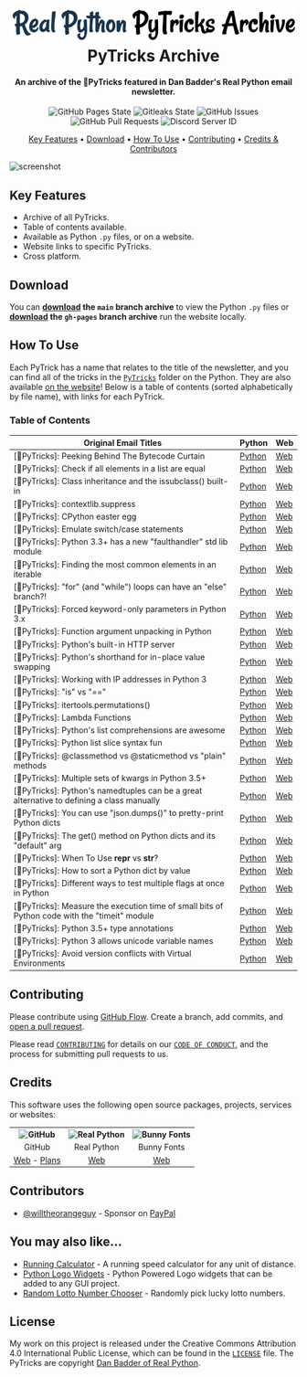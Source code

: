 <!-- Logo -->
<h1 align="center">
  <img src="https://github.com/willtheorangeguy/PyTricks-Archive/blob/main/docs/images/logo.png" alt="PyTricks Archive">
  <br>
  PyTricks Archive
  <br>
</h1>

<!-- Copy -->
<h4 align="center">An archive of the 🐍PyTricks featured in Dan Badder's Real Python email newsletter.</h4>

<!-- Badges -->
<div align="center">
  <!-- Stability -->
  <img alt="GitHub Pages State" src="https://github.com/willtheorangeguy/PyTricks-Archive/actions/workflows/pages/pages-build-deployment/badge.svg?branch=gh-pages">
  <!--Gitleaks-->
  <img alt="Gitleaks State" src="https://github.com/willtheorangeguy/PyTricks-Archive/actions/workflows/gitleaks.yml/badge.svg">
  <!-- Issues -->
  <img alt="GitHub Issues" src="https://img.shields.io/github/issues/willtheorangeguy/PyTricks-Archive">
  <!-- Pull Requests -->
  <img alt="GitHub Pull Requests" src="https://img.shields.io/github/issues-pr/willtheorangeguy/PyTricks-Archive">
  <!-- Discord -->
  <img alt="Discord Server ID" src="https://img.shields.io/discord/1012602070001520710">
</div>

<!-- Navigation -->
<p align="center">
  <a href="#key-features">Key Features</a> •
  <a href="#download">Download</a> •
  <a href="#how-to-use">How To Use</a> •
  <a href="#contributing">Contributing</a> •
  <a href="#credits">Credits & Contributors</a>
</p>

<!-- Screenshot(s) -->
![screenshot](https://github.com/willtheorangeguy/PyTricks-Archive/blob/main/docs/images/welcome.gif)

## Key Features

* Archive of all PyTricks.
* Table of contents available.
* Available as Python `.py` files, or on a website.
* Website links to specific PyTricks.
* Cross platform.

## Download

You can **[download](https://github.com/willtheorangeguy/PyTricks-Archive/archive/refs/heads/main.zip) the `main` branch archive** to view the Python `.py` files or **[download](https://github.com/willtheorangeguy/PyTricks-Archive/archive/refs/heads/gh-pages.zip) the `gh-pages` branch archive** run the website locally.

## How To Use

Each PyTrick has a name that relates to the title of the newsletter, and you can find all of the tricks in the [`PyTricks`](https://github.com/willtheorangeguy/PyTricks-Archive/tree/main/PyTricks) folder on the Python. They are also available [on the website](https://willtheorangeguy.github.io/PyTricks-Archive/)! Below is a table of contents (sorted alphabetically by file name), with links for each PyTrick.

### Table of Contents

|**Original Email Titles**|**Python**|**Web**|
|-------------------------|--------|-------|
|[🐍PyTricks]: Peeking Behind The Bytecode Curtain|[Python](https://github.com/willtheorangeguy/PyTricks-Archive/blob/main/PyTricks/bytecodecurtain.py)|[Web](https://willtheorangeguy.github.io/PyTricks-Archive/#bytecodecurtain)|
|[🐍PyTricks]: Check if all elements in a list are equal|[Python](https://github.com/willtheorangeguy/PyTricks-Archive/blob/main/PyTricks/checkifallequal.py)|[Web](https://willtheorangeguy.github.io/PyTricks-Archive/#checkifallequal)|
|[🐍PyTricks]: Class inheritance and the issubclass() built-in|[Python](https://github.com/willtheorangeguy/PyTricks-Archive/blob/main/PyTricks/classinheritance.py)|[Web](https://willtheorangeguy.github.io/PyTricks-Archive/#classinheritance)|
|[🐍PyTricks]: contextlib.suppress|[Python](https://github.com/willtheorangeguy/PyTricks-Archive/blob/main/PyTricks/contextlib.suppress.py)|[Web](https://willtheorangeguy.github.io/PyTricks-Archive/#contextlib)|
|[🐍PyTricks]: CPython easter egg|[Python](https://github.com/willtheorangeguy/PyTricks-Archive/blob/main/PyTricks/cpythoneasteregg.py)|[Web](https://willtheorangeguy.github.io/PyTricks-Archive/#cpythoneasteregg)|
|[🐍PyTricks]: Emulate switch/case statements|[Python](https://github.com/willtheorangeguy/PyTricks-Archive/blob/main/PyTricks/emulateswitchcasestatements.py)|[Web](https://willtheorangeguy.github.io/PyTricks-Archive/#emulateswitchcasestatements)|
|[🐍PyTricks]: Python 3.3+ has a new "faulthandler" std lib module|[Python](https://github.com/willtheorangeguy/PyTricks-Archive/blob/main/PyTricks/faulthandler.py)|[Web](https://willtheorangeguy.github.io/PyTricks-Archive/#faulthandler)|
|[🐍PyTricks]: Finding the most common elements in an iterable|[Python](https://github.com/willtheorangeguy/PyTricks-Archive/blob/main/PyTricks/findmostcommonelement.py)|[Web](https://willtheorangeguy.github.io/PyTricks-Archive/#findmostcommonelement)|
|[🐍PyTricks]: "for" (and "while") loops can have an "else" branch?!|[Python](https://github.com/willtheorangeguy/PyTricks-Archive/blob/main/PyTricks/forandwhileelsebranch.py)|[Web](https://willtheorangeguy.github.io/PyTricks-Archive/#forandwhileelsebranch)|
|[🐍PyTricks]: Forced keyword-only parameters in Python 3.x|[Python](https://github.com/willtheorangeguy/PyTricks-Archive/blob/main/PyTricks/forcedkeywordparameters.py)|[Web](https://willtheorangeguy.github.io/PyTricks-Archive/#forcedkeywordparameters)|
|[🐍PyTricks]: Function argument unpacking in Python|[Python](https://github.com/willtheorangeguy/PyTricks-Archive/blob/main/PyTricks/functionargumentunpacking.py)|[Web](https://willtheorangeguy.github.io/PyTricks-Archive/#functionargumentunpacking)|
|[🐍PyTricks]: Python's built-in HTTP server|[Python](https://github.com/willtheorangeguy/PyTricks-Archive/blob/main/PyTricks/httpserver.py)|[Web](https://willtheorangeguy.github.io/PyTricks-Archive/#httpserver)|
|[🐍PyTricks]: Python's shorthand for in-place value swapping|[Python](https://github.com/willtheorangeguy/PyTricks-Archive/blob/main/PyTricks/inplacevalueswapping.py)|[Web](https://willtheorangeguy.github.io/PyTricks-Archive/#inplacevalueswapping)|
|[🐍PyTricks]: Working with IP addresses in Python 3|[Python](https://github.com/willtheorangeguy/PyTricks-Archive/blob/main/PyTricks/ipaddresses.py)|[Web](https://willtheorangeguy.github.io/PyTricks-Archive/#ipaddresses)|
|[🐍PyTricks]: "is" vs "=="|[Python](https://github.com/willtheorangeguy/PyTricks-Archive/blob/main/PyTricks/isvsequals.py)|[Web](https://willtheorangeguy.github.io/PyTricks-Archive/#isvsequals)|
|[🐍PyTricks]: itertools.permutations()|[Python](https://github.com/willtheorangeguy/PyTricks-Archive/blob/main/PyTricks/itertools.permutations.py)|[Web](https://willtheorangeguy.github.io/PyTricks-Archive/#itertools)|
|[🐍PyTricks]: Lambda Functions|[Python](https://github.com/willtheorangeguy/PyTricks-Archive/blob/main/PyTricks/lambdafunctions.py)|[Web](https://willtheorangeguy.github.io/PyTricks-Archive/#lambdafunctions)|
|[🐍PyTricks]: Python's list comprehensions are awesome|[Python](https://github.com/willtheorangeguy/PyTricks-Archive/blob/main/PyTricks/listcomprehensions.py)|[Web](https://willtheorangeguy.github.io/PyTricks-Archive/#listcomprehensions)|
|[🐍PyTricks]: Python list slice syntax fun|[Python](https://github.com/willtheorangeguy/PyTricks-Archive/blob/main/PyTricks/listslice.py)|[Web](https://willtheorangeguy.github.io/PyTricks-Archive/#listslice)|
|[🐍PyTricks]: @classmethod vs @staticmethod vs "plain" methods|[Python](https://github.com/willtheorangeguy/PyTricks-Archive/blob/main/PyTricks/methodscomparison.py)|[Web](https://willtheorangeguy.github.io/PyTricks-Archive/#methodscomparison)|
|[🐍PyTricks]: Multiple sets of kwargs in Python 3.5+|[Python](https://github.com/willtheorangeguy/PyTricks-Archive/blob/main/PyTricks/multiplekwargs.py)|[Web](https://willtheorangeguy.github.io/PyTricks-Archive/#multiplekwargs)|
|[🐍PyTricks]: Python's namedtuples can be a great alternative to defining a class manually|[Python](https://github.com/willtheorangeguy/PyTricks-Archive/blob/main/PyTricks/namedtuplealternative.py)|[Web](https://willtheorangeguy.github.io/PyTricks-Archive/#namedtuplealternative)|
|[🐍PyTricks]: You can use "json.dumps()" to pretty-print Python dicts|[Python](https://github.com/willtheorangeguy/PyTricks-Archive/blob/main/PyTricks/prettyprintdicts.py)|[Web](https://willtheorangeguy.github.io/PyTricks-Archive/#prettyprintdicts)|
|[🐍PyTricks]: The get() method on Python dicts and its "default" arg|[Python](https://github.com/willtheorangeguy/PyTricks-Archive/blob/main/PyTricks/pythondictgetmethod.py)|[Web](https://willtheorangeguy.github.io/PyTricks-Archive/#pythondictgetmethod)|
|[🐍PyTricks]: When To Use __repr__ vs __str__?|[Python](https://github.com/willtheorangeguy/PyTricks-Archive/blob/main/PyTricks/reprvsstr.py)|[Web](https://willtheorangeguy.github.io/PyTricks-Archive/#reprvsstr)|
|[🐍PyTricks]: How to sort a Python dict by value|[Python](https://github.com/willtheorangeguy/PyTricks-Archive/blob/main/PyTricks/sortdictbyvalue.py)|[Web](https://willtheorangeguy.github.io/PyTricks-Archive/#sortdictbyvalue)|
|[🐍PyTricks]: Different ways to test multiple flags at once in Python|[Python](https://github.com/willtheorangeguy/PyTricks-Archive/blob/main/PyTricks/testmultipleflags.py)|[Web](https://willtheorangeguy.github.io/PyTricks-Archive/#testmultipleflags)|
|[🐍PyTricks]: Measure the execution time of small bits of Python code with the "timeit" module|[Python](https://github.com/willtheorangeguy/PyTricks-Archive/blob/main/PyTricks/timeit.py)|[Web](https://willtheorangeguy.github.io/PyTricks-Archive/#timeit)|
|[🐍PyTricks]: Python 3.5+ type annotations|[Python](https://github.com/willtheorangeguy/PyTricks-Archive/blob/main/PyTricks/typeannotations.py)|[Web](https://willtheorangeguy.github.io/PyTricks-Archive/#typeannotations)|
|[🐍PyTricks]: Python 3 allows unicode variable names|[Python](https://github.com/willtheorangeguy/PyTricks-Archive/blob/main/PyTricks/unicodevariablename.py)|[Web](https://willtheorangeguy.github.io/PyTricks-Archive/#unicodevariablename)|
|[🐍PyTricks]: Avoid version conflicts with Virtual Environments|[Python](https://github.com/willtheorangeguy/PyTricks-Archive/blob/main/PyTricks/virtualenvs.py)|[Web](https://willtheorangeguy.github.io/PyTricks-Archive/#virtualenvs)|

## Contributing

Please contribute using [GitHub Flow](https://guides.github.com/introduction/flow). Create a branch, add commits, and [open a pull request](https://github.com/willtheorangeguy/PyTricks-Archive/compare).

Please read [`CONTRIBUTING`](CONTRIBUTING.md) for details on our [`CODE OF CONDUCT`](CODE_OF_CONDUCT.md), and the process for submitting pull requests to us.

## Credits

This software uses the following open source packages, projects, services or websites:

<!-- Credits Table -->
<table>
  <tr>
    <th align="center"><img src="https://applets.imgix.net/https%3A%2F%2Fassets.ifttt.com%2Fimages%2Fchannels%2F2107379463%2Ficons%2Fmonochrome_large.png?w=240&h=240&s=8a19bbc158996d098e2fb18310ba7f33" width="150" height="150" alt="GitHub"/></th>
    <th align="center"><img src="https://s3.dualstack.us-east-2.amazonaws.com/pythondotorg-assets/media/files/python-logo-only.svg" width="150" height="150" alt="Real Python"/></th>
    <th align="center"><img src="https://s3-eu-west-1.amazonaws.com/tpd/logos/60ae96c09f902b0001b4569c/0x0.png" width="150" height="150" alt="Bunny Fonts"/></th>
  </tr>
  <tr>
    <td align="center">GitHub</td>
    <td align="center">Real Python</td>
    <td align="center">Bunny Fonts</td>
  </tr>
  <tr>
    <td align="center"><a href="https://github.com/">Web</a> - <a href="https://github.com/pricing">Plans</a></td>
    <td align="center"><a href="https://realpython.com/">Web</a></td>
    <td align="center"><a href="https://fonts.bunny.net/">Web</a></td>
</table>

## Contributors

* [@willtheorangeguy](https://github.com/willtheorangeguy) - Sponsor on [PayPal](https://paypal.me/wvdg44?country.x=CA&locale.x=en_US)

## You may also like...

* [Running Calculator](https://github.com/willtheorangeguy/Running-Calculator) - A running speed calculator for any unit of distance.
* [Python Logo Widgets](https://github.com/willtheorangeguy/Python-Logo-Widgets) - Python Powered Logo widgets that can be added to any GUI project.
* [Random Lotto Number Chooser](https://github.com/willtheorangeguy/Random-Lotto-Number-Chooser) - Randomly pick lucky lotto numbers.

## License

My work on this project is released under the Creative Commons Attribution 4.0 International Public License, which can be found in the [`LICENSE`](LICENSE.md) file. The PyTricks are copyright [Dan Badder of Real Python](https://realpython.com/).

